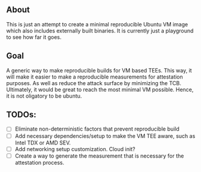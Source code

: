 ## About
This is just an attempt to create a minimal reproducible Ubuntu VM image which also includes externally built binaries.
It is currently just a playground to see how far it goes. 


## Goal
A generic way to make reproducible builds for VM based TEEs. 
This way, it will make it easier to make a reproducible measurements for attestation purposes.
As well as reduce the attack surface by minimizing the TCB.
Ultimately, it would be great to reach the most minimal VM possible. Hence, it is not oligatory to be ubuntu.

## TODOs:
- [ ] Eliminate non-deterministic factors that prevent reproducible build
- [ ] Add necessary dependencies/setup to make the VM TEE aware, such as Intel TDX or AMD SEV.  
- [ ] Add networking setup customization. Cloud init?
- [ ] Create a way to generate the measurement that is necessary for the attestation process.
